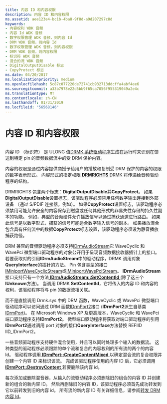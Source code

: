 ```yaml
---
title: 内容 ID 和内容权限
description: 内容 ID 和内容权限
ms.assetid: aee123e4-bc1b-4ba8-9f8d-a9d207297c8d
keywords:
- 内容权利 WDK 音频
- 内容 Id WDK 音频
- 数字权限管理 WDK 音频，则内容 Id
- DRM WDK 音频，则内容 Id
- 数字权限管理 WDK 音频，则内容权限
- DRM WDK 音频，则内容权限
- 标识符 WDK 音频
- 混合的流 WDK 音频
- DigitalOutputDisable 标志
- CopyProtect 标志
ms.date: 04/20/2017
ms.localizationpriority: medium
ms.openlocfilehash: 5c87c077220de72741cb932713ddcffa4abf4ee6
ms.sourcegitcommit: a33b7978e22d5bb9f65ca7056f955319049a2e4c
ms.translationtype: MT
ms.contentlocale: zh-CN
ms.lasthandoff: 01/31/2019
ms.locfileid: "56568146"
---
```

# <a name="content-ids-and-content-rights"></a>内容 ID 和内容权限


## <span id="content_ids_and_content_rights"></span><span id="CONTENT_IDS_AND_CONTENT_RIGHTS"></span>


内容 ID （标识符） 是 ULONG 值[DRMK 系统驱动程序](kernel-mode-wdm-audio-components.md#drmk_system_driver)生成在运行时来识别在馈送到特定 pin 的音频数据流中的受 DRM 保护内容。

内容的权限是通过内容提供商授予给用户的播放和复制受 DRM 保护的内容的权限的数字表示形式。 内容形式的指定权限[ **DRMRIGHTS** ](https://msdn.microsoft.com/library/windows/hardware/ff536355) DRMK 将传递给音频驱动程序的结构。

DRMRIGHTS 包含两个标志：**DigitalOutputDisable**并**CopyProtect**。 如果**DigitalOutputDisable**设置标志，该驱动程序必须禁用任何数字输出连接到外部设备 （通过 S/PDIF 连接器，例如）。 如果**CopyProtect**设置标志，该驱动程序必须禁用可能允许安全的内容保存到磁盘或任何其他形式的非易失性存储的持久性副本的功能。 例如，典型的音频硬件允许播放信号以通过捕获通道进行路由。 如果此信号是以数字形式，捕获的信号可能适合数字输入信号的副本。 如果播放混合包含具有任何流中的数据**CopyProtect**标志设置，该驱动程序必须设为静音播放捕获路径。

DRM 兼容的音频驱动程序必须支持[IDrmAudioStream](https://msdn.microsoft.com/library/windows/hardware/ff536568)它 WaveCyclic 和 WavePci 微型端口驱动程序的对象公开用于呈现音频数据接收器插针上的接口。 若要获取对的引用**IDrmAudioStream**中的驱动程序，DRMK 调用对象**QueryInterface**的插针的方法。 Pin 包含类型的接口[IMiniportWaveCyclicStream](https://msdn.microsoft.com/library/windows/hardware/ff536715)或[IMiniportWavePciStream](https://msdn.microsoft.com/library/windows/hardware/ff536725)。 **IDrmAudioStream**接口支持只有一个方法[ **IDrmAudioStream::SetContentId** ](https://msdn.microsoft.com/library/windows/hardware/ff536570) (除了这三个**IUnknown**方法)。 当调用 DRMK **SetContentId**，它将传入的内容 ID 和内容的权利，该驱动程序将与 pin 的数据流相关联。

而不是直接调用 Drmk.sys 中的 DRM 函数，WaveCyclic 或 WavePci 微型端口驱动程序可以访问通过 DRM 函数[IDrmPort2](https://msdn.microsoft.com/library/windows/hardware/ff536573)接口 (**IDrmPort2**派生自基类[IDrmPort](https://msdn.microsoft.com/library/windows/hardware/ff536571))。 在 Microsoft Windows XP 及更高版本，WaveCyclic 和 WavePci 端口驱动程序支持**IDrmPort2**。 微型端口驱动程序将获取对端口驱动程序的引用**IDrmPort2**通过调用 port 对象的接口**QueryInterface**方法替换 REFIID IID\_IDrmPort2。

一些音频驱动程序支持硬件混合使用，并且可以同时处理多个输入的数据流。 这种类型的驱动程序必须跟踪的单个流和复合的内容权利的所有流的两个的内容 Id。 驱动程序调用[ **IDrmPort::CreateContentMixed** ](https://msdn.microsoft.com/library/windows/hardware/ff536581)以确定混合流的复合权限并创建一个内容 ID 来标识该流。 完成该驱动程序使用的内容 ID 后，它必须调用[ **IDrmPort::DestroyContent** ](https://msdn.microsoft.com/library/windows/hardware/ff536583)若要删除该内容 id。

每次添加或删除混音器，从输入的流驱动程序必须删除旧的组合的内容 ID 并创建新的组合的新内容 ID。 然后再删除旧的内容 ID，该驱动程序必须首先成功转发到它以前转发到旧的内容 id。 所有流的新内容 ID 有关详细信息，请参阅[转发 DRM 内容 Id](forwarding-drm-content-ids.md)。

 

 




